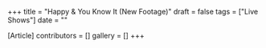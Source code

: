 +++
title = "Happy & You Know It (New Footage)"
draft = false
tags = ["Live Shows"]
date = ""

[Article]
contributors = []
gallery = []
+++